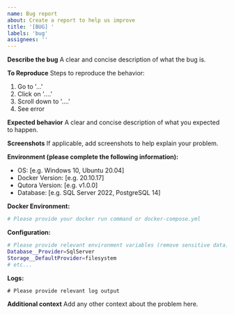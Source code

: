 ```yaml
---
name: Bug report
about: Create a report to help us improve
title: '[BUG] '
labels: 'bug'
assignees: ''
---
```


**Describe the bug**
A clear and concise description of what the bug is.

**To Reproduce**
Steps to reproduce the behavior:
1. Go to '...'
2. Click on '....'
3. Scroll down to '....'
4. See error

**Expected behavior**
A clear and concise description of what you expected to happen.

**Screenshots**
If applicable, add screenshots to help explain your problem.

**Environment (please complete the following information):**
 - OS: [e.g. Windows 10, Ubuntu 20.04]
 - Docker Version: [e.g. 20.10.17]
 - Qutora Version: [e.g. v1.0.0]
 - Database: [e.g. SQL Server 2022, PostgreSQL 14]

**Docker Environment:**
```bash
# Please provide your docker run command or docker-compose.yml
```

**Configuration:**
```bash
# Please provide relevant environment variables (remove sensitive data)
Database__Provider=SqlServer
Storage__DefaultProvider=filesystem
# etc...
```

**Logs:**
```
# Please provide relevant log output
```

**Additional context**
Add any other context about the problem here. 